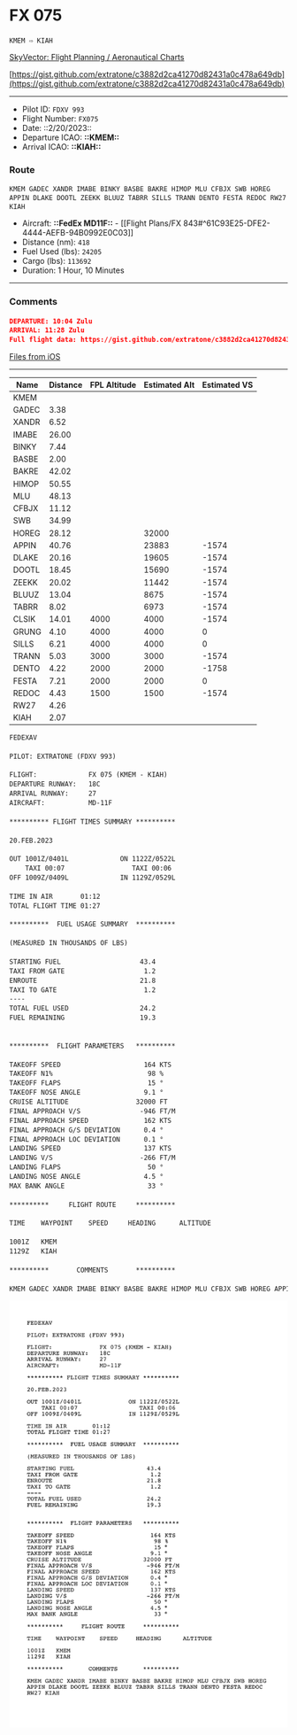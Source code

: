 # FX 075

`KMEM ⇨ KIAH`

[SkyVector: Flight Planning / Aeronautical Charts](https://skyvector.com/?ll=32.54928272433162,-92.6586914051197&chart=304&zoom=5&fpl=M085F320%20KMEM%20BINKY6%20BASBE%20MLU%20SWB%20ZEEKK2%20KIAH)

[https://gist.github.com/extratone/c3882d2ca41270d82431a0c478a649db](https://gist.github.com/extratone/c3882d2ca41270d82431a0c478a649db)

---

- Pilot ID: `FDXV 993`
- Flight Number: `FX075`
- Date: ::2/20/2023::
- Departure ICAO: **::KMEM::**
- Arrival ICAO: **::KIAH::**

### Route

```other
KMEM GADEC XANDR IMABE BINKY BASBE BAKRE HIMOP MLU CFBJX SWB HOREG APPIN DLAKE DOOTL ZEEKK BLUUZ TABRR SILLS TRANN DENTO FESTA REDOC RW27 KIAH
```

- Aircraft: **::FedEx MD11F::** - [[Flight Plans/FX 843#^61C93E25-DFE2-4444-AEFB-94B0992E0C03]]
- Distance (nm): `418`
- Fuel Used (lbs): `24205`
- Cargo (lbs): `113692`
- Duration: 1 Hour, 10 Minutes

---

### Comments

```json
DEPARTURE: 10:04 Zulu
ARRIVAL: 11:28 Zulu
Full flight data: https://gist.github.com/extratone/c3882d2ca41270d82431a0c478a649db
```

[Files from iOS](FX%20075.assets/Files%20from%20iOS.pdf)

---

| **Name** | **Distance** | **FPL Altitude** | **Estimated Alt** | **Estimated VS** |
| -------- | ------------ | ---------------- | ----------------- | ---------------- |
| KMEM     |              |                  |                   |                  |
| GADEC    | 3.38         |                  |                   |                  |
| XANDR    | 6.52         |                  |                   |                  |
| IMABE    | 26.00        |                  |                   |                  |
| BINKY    | 7.44         |                  |                   |                  |
| BASBE    | 2.00         |                  |                   |                  |
| BAKRE    | 42.02        |                  |                   |                  |
| HIMOP    | 50.55        |                  |                   |                  |
| MLU      | 48.13        |                  |                   |                  |
| CFBJX    | 11.12        |                  |                   |                  |
| SWB      | 34.99        |                  |                   |                  |
| HOREG    | 28.12        |                  | 32000             |                  |
| APPIN    | 40.76        |                  | 23883             | \-1574           |
| DLAKE    | 20.16        |                  | 19605             | \-1574           |
| DOOTL    | 18.45        |                  | 15690             | \-1574           |
| ZEEKK    | 20.02        |                  | 11442             | \-1574           |
| BLUUZ    | 13.04        |                  | 8675              | \-1574           |
| TABRR    | 8.02         |                  | 6973              | \-1574           |
| CLSIK    | 14.01        | 4000             | 4000              | \-1574           |
| GRUNG    | 4.10         | 4000             | 4000              | 0                |
| SILLS    | 6.21         | 4000             | 4000              | 0                |
| TRANN    | 5.03         | 3000             | 3000              | \-1574           |
| DENTO    | 4.22         | 2000             | 2000              | \-1758           |
| FESTA    | 7.21         | 2000             | 2000              | 0                |
| REDOC    | 4.43         | 1500             | 1500              | \-1574           |
| RW27     | 4.26         |                  |                   |                  |
| KIAH     | 2.07         |                  |                   |                  |

```html
FEDEXAV

PILOT: EXTRATONE (FDXV 993)

FLIGHT:             FX 075 (KMEM - KIAH)
DEPARTURE RUNWAY:   18C
ARRIVAL RUNWAY:     27
AIRCRAFT:           MD-11F

********** FLIGHT TIMES SUMMARY **********

20.FEB.2023

OUT 1001Z/0401L             ON 1122Z/0522L
    TAXI 00:07                 TAXI 00:06
OFF 1009Z/0409L             IN 1129Z/0529L

TIME IN AIR       01:12
TOTAL FLIGHT TIME 01:27

**********  FUEL USAGE SUMMARY  **********

(MEASURED IN THOUSANDS OF LBS)

STARTING FUEL                    43.4
TAXI FROM GATE                    1.2
ENROUTE                          21.8
TAXI TO GATE                      1.2
----
TOTAL FUEL USED                  24.2
FUEL REMAINING                   19.3


**********  FLIGHT PARAMETERS   **********

TAKEOFF SPEED                     164 KTS
TAKEOFF N1%                        98 %
TAKEOFF FLAPS                      15 °
TAKEOFF NOSE ANGLE                9.1 °
CRUISE ALTITUDE                 32000 FT
FINAL APPROACH V/S               -946 FT/M
FINAL APPROACH SPEED              162 KTS
FINAL APPROACH G/S DEVIATION      0.4 °
FINAL APPROACH LOC DEVIATION      0.1 °
LANDING SPEED                     137 KTS
LANDING V/S                      -266 FT/M
LANDING FLAPS                      50 °
LANDING NOSE ANGLE                4.5 °
MAX BANK ANGLE                     33 °

**********     FLIGHT ROUTE     **********

TIME    WAYPOINT    SPEED     HEADING      ALTITUDE

1001Z   KMEM
1129Z   KIAH

**********       COMMENTS       **********

KMEM GADEC XANDR IMABE BINKY BASBE BAKRE HIMOP MLU CFBJX SWB HOREG APPIN DLAKE DOOTL ZEEKK BLUUZ TABRR SILLS TRANN DENTO FESTA REDOC RW27 KIAH
```

![Image.png](FX%20075.assets/Image.png)

